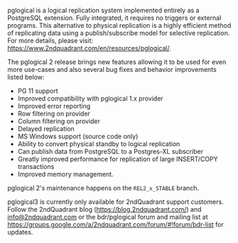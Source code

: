pglogical is a logical replication system implemented entirely as a PostgreSQL extension. Fully integrated, it requires no triggers or external programs. This alternative to physical replication is a highly efficient method of replicating data using a publish/subscribe model for selective replication. For more details, please visit: https://www.2ndquadrant.com/en/resources/pglogical/. 

The pglogical 2 release brings new features allowing it to be used for even more use-cases and also several bug fixes and behavior improvements listed below:

- PG 11 support
- Improved compatibility with pglogical 1.x provider
- Improved error reporting
- Row filtering on provider
- Column filtering on provider
- Delayed replication
- MS Windows support (source code only)
- Ability to convert physical standby to logical replication
- Can publish data from PostgreSQL to a Postgres-XL subscriber
- Greatly improved performance for replication of large INSERT/COPY transactions
- Improved memory management.

pglogical 2's maintenance happens on the `REL2_x_STABLE` branch.

pglogical3 is currently only available for 2ndQuadrant support customers. Follow the 2ndQuadrant blog (https://blog.2ndquadrant.com/) and info@2ndquadrant.com or the bdr/pglogical forum and mailing list at https://groups.google.com/a/2ndquadrant.com/forum/#!forum/bdr-list for updates.
